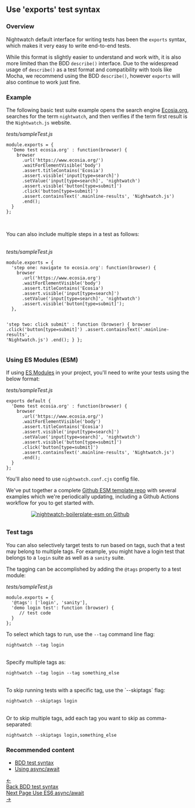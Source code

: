 <div class="page-header"><h2>Use 'exports' test syntax</h2></div>

### Overview
Nightwatch default interface for writing tests has been the `exports` syntax, which makes it very easy to write end-to-end tests. 

While this format is slightly easier to understand and work with, it is also more limited than the BDD `describe()` interface. Due to the widespread usage of `describe()` as a test format and compatibility with tools like Mocha, we recommend using the BDD `describe()`, however `exports` will also continue to work just fine.     

### Example
The following basic test suite example opens the search engine [Ecosia.org][1], searches for the term `nightwatch`, and then verifies if the term first result is the `Nightwatch.js` website.

<div class="sample-test"><i>tests/sampleTest.js</i><pre class="line-numbers" data-language="javascript"><code class="language-javascript">module.exports = {
  'Demo test ecosia.org' : function(browser) {
    browser
      .url('https://www.ecosia.org/')
      .waitForElementVisible('body')
      .assert.titleContains('Ecosia')
      .assert.visible('input[type=search]')
      .setValue('input[type=search]', 'nightwatch')
      .assert.visible('button[type=submit]')
      .click('button[type=submit]')
      .assert.containsText('.mainline-results', 'Nightwatch.js')
      .end();
  }
};</code></pre></div>
<br>

You can also include multiple steps in a test as follows:<br><br>

<div class="sample-test"><i>tests/sampleTest.js</i>
<pre class="line-numbers" data-language="javascript"><code class="language-javascript">module.exports = {
  'step one: navigate to ecosia.org': function(browser) {
    browser
      .url('https://www.ecosia.org')
      .waitForElementVisible('body')
      .assert.titleContains('Ecosia')
      .assert.visible('input[type=search]')
      .setValue('input[type=search]', 'nightwatch')
      .assert.visible('button[type=submit]');
  },

  'step two: click submit' : function (browser) {
    browser
      .click('button[type=submit]')
      .assert.containsText('.mainline-results', 'Nightwatch.js')
      .end();
  }
};</code></pre></div>

### Using ES Modules (ESM)
If using [ES Modules](https://developer.mozilla.org/en-US/docs/Web/JavaScript/Guide/Modules) in your project, you'll need to write your tests using the below format: 

<div class="sample-test"><i>tests/sampleTest.js</i><pre class="line-numbers" data-language="javascript"><code class="language-javascript">exports default {
  'Demo test ecosia.org' : function(browser) {
    browser
      .url('https://www.ecosia.org/')
      .waitForElementVisible('body')
      .assert.titleContains('Ecosia')
      .assert.visible('input[type=search]')
      .setValue('input[type=search]', 'nightwatch')
      .assert.visible('button[type=submit]')
      .click('button[type=submit]')
      .assert.containsText('.mainline-results', 'Nightwatch.js')
      .end();
  }
};</code></pre></div>



You'll also need to use `nightwatch.conf.cjs` config file.

We've put together a complete [Github ESM template repo](https://github.com/nightwatchjs/nightwatch-boilerplate-esm) with several examples which we're periodically updating, including a Github Actions workflow for you to get started with.



<div style="text-align: center; max-width: 80%; margin-bottom: 30px; ">
<a href="https://github.com/nightwatchjs/nightwatch-boilerplate-esm"><img class="github-embed" src="https://opengraph.githubassets.com/default/nightwatchjs/nightwatch-boilerplate-esm" alt="nightwatch-boilerplate-esm on Github" /></a>
</div>


### Test tags

You can also selectively target tests to run based on tags, such that a test may belong to multiple tags. For example, you might have a login test that belongs to a `login` suite as well as a `sanity` suite.

The tagging can be accomplished by adding the `@tags` property to a test module:

<div class="sample-test"><i>tests/sampleTest.js</i>
<pre class="line-numbers" data-language="javascript"><code class="language-javascript">module.exports = {
  '@tags': ['login', 'sanity'],
  'demo login test': function (browser) {
     // test code
  }
};</code></pre>
</div>

To select which tags to run, use the `--tag` command line flag:

<pre><code class="language-bash">nightwatch --tag login</code></pre>

<br>
Specify multiple tags as:

<pre><code class="language-bash">nightwatch --tag login --tag something_else</code></pre>

<br>
To skip running tests with a specific tag, use the `--skiptags` flag:

<pre><code class="language-bash">nightwatch --skiptags login</code></pre>
<br>
Or to skip multiple tags, add each tag you want to skip as comma-separated:

<pre><code class="language-bash">nightwatch --skiptags login,something_else</code></pre>


### Recommended content
- [BDD test syntax](https://nightwatchjs.org/guide/writing-tests/test-syntax-bdd.html)
- [Using async/await](https://nightwatchjs.org/guide/writing-tests/using-es-6-async-await.html)

[1]:	https://www.ecosia.org/

 <div class="doc-pagination pt-40">
  <div class="previous">
    <a href="https://nightwatchjs.org/guide/writing-tests/test-syntax-bdd.html">
      <span>←</span>
        <div class="d-flex flex-column">
          <span class="smallT">Back</span>
          <span class="bigT">BDD test syntax</span>
        </div>
    </a>
  </div>
  <div class="next">
    <a href="https://nightwatchjs.org/guide/writing-tests/using-es-6-async-await.html">
        <div class="d-flex flex-column">
          <span class="smallT">Next Page</span>
          <span class="bigT">Use ES6 async/await</span>
        </div>
        <span>→</span>
    </a>
  </div>
</div>
